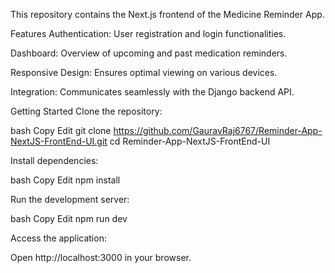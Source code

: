 This repository contains the Next.js frontend of the Medicine Reminder App.

Features
Authentication: User registration and login functionalities.

Dashboard: Overview of upcoming and past medication reminders.

Responsive Design: Ensures optimal viewing on various devices.

Integration: Communicates seamlessly with the Django backend API.

Getting Started
Clone the repository:

bash
Copy
Edit
git clone https://github.com/GauravRaj6767/Reminder-App-NextJS-FrontEnd-UI.git
cd Reminder-App-NextJS-FrontEnd-UI

Install dependencies:

bash
Copy
Edit
npm install

Run the development server:

bash
Copy
Edit
npm run dev

Access the application:

Open http://localhost:3000 in your browser.
